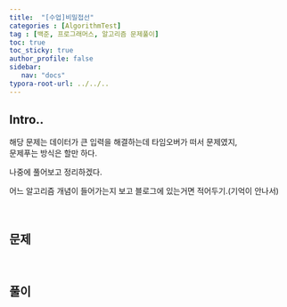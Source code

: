 ```yaml
---
title:  "[수업]비밀접선"
categories : [AlgorithmTest]
tag : [백준, 프로그래머스, 알고리즘 문제풀이]
toc: true
toc_sticky: true
author_profile: false
sidebar:
   nav: "docs"
typora-root-url: ../../..
---
```




## Intro..

해당 문제는 데이터가 큰 입력을 해결하는데 타임오버가 떠서 문제였지,  
문제푸는 방식은 할만 하다.

나중에 풀어보고 정리하겠다.

어느 알고리즘 개념이 들어가는지 보고 블로그에 있는거면 적어두기.(기억이 안나서)

<br>

## 문제





<br>

## 풀이

